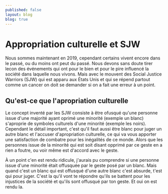 ```yaml
---
published: false
layout: blog
blog: true
---
```

# Appropriation culturelle et SJW

Nous sommes maintenant en 2019, cependant certains vivent encore dans le passé, ou du moins ont peut du passé. Nous devons sans doute tirer lecon des événements qui ont pour le bien et pour le pire influencé la société dans laquelle nous vivons. Mais avec le mouvent des Social Justice Warriors (SJW) qui est apparu aux États Unis et qui se répend partout comme un cancer on doit se demander si on a fait une erreur à un point.

## Qu'est-ce que l'apropriation culturelle

Le concept inventé par les SJW consiste à être ofusqué qu'une personne issue d'une majorité ayant oprimé une minorité (exemple un blanc) s'aproprie de symboles culturels d'une minorité (exemple les noirs). Cependant le détail important, c'est qu'il faut aussi être blanc pour juger un autre blanc et l'accuser d'apropriation culturelle, ce qui va vous apporter une satisfaction de combatre pour les inégalités de ce monde. Alors que les personnes issue de la minorité qui est soit disant opprimé par ce geste en a rien a foutre, ou voir même est d'accord avec le geste.

À un point c'en est rendu ridicule, j'aurais pu comprendre si une personne issue d'une minorité était offusquée par le geste posé par un blanc. Mais quand c'est un blanc qui est offusqué d'une autre blanc c'est absurde, t'est qui pour juger. C'est la qu'il vont te répondre qu'ils se battent pour les injustices de la société et qu'ils sont offusqué par ton geste. Et oui on est rendu la.
